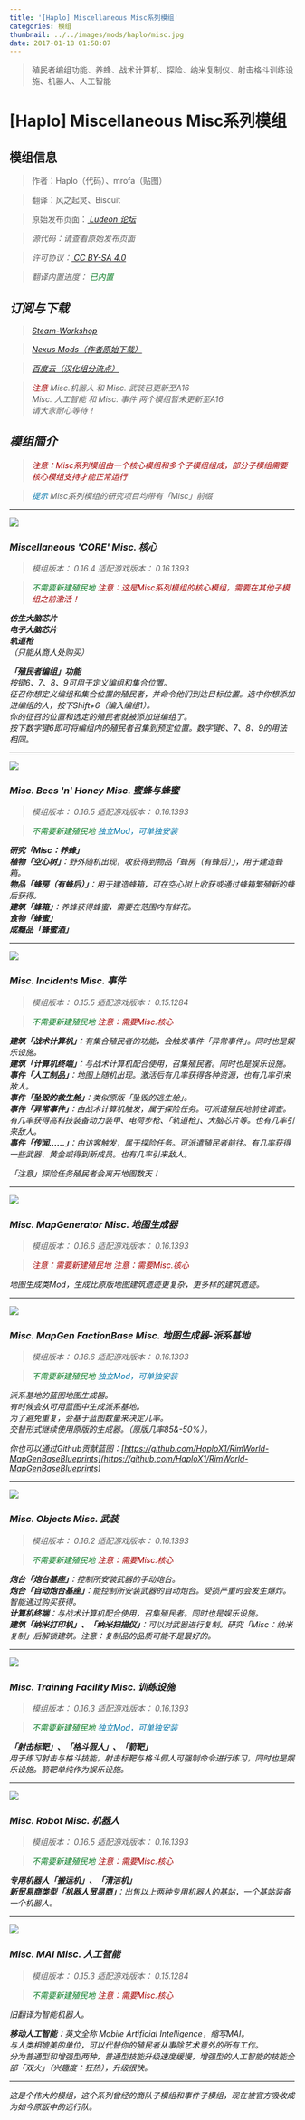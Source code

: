 ```yaml
---
title: '[Haplo] Miscellaneous Misc系列模组'
categories: 模组
thumbnail: ../../images/mods/haplo/misc.jpg
date: 2017-01-18 01:58:07
---
```


> 殖民者编组功能、养蜂、战术计算机、探险、纳米复制仪、射击格斗训练设施、机器人、人工智能

<!--more-->

# [Haplo] Miscellaneous Misc系列模组

## 模组信息

> 作者：Haplo（代码）、mrofa（贴图）

> 翻译：风之起灵、Biscuit

> 原始发布页面：<a href="https://ludeon.com/forums/index.php?topic=3612.0"><i class="fa fa-link" aria-hidden="true" /> Ludeon 论坛</a>

> 源代码：请查看原始发布页面

> 许可协议：<a href="https://creativecommons.org/licenses/by-sa/4.0/" ><i class="fa fa-balance-scale" aria-hidden="true" /> CC BY-SA 4.0</a>

> 翻译内置进度：<i class="fa fa-check-circle" aria-hidden="true" title="翻译已内置于原作者的模组，可直接从Steam创意工坊订阅" style="color:#097c25"> 已内置</i>

## 订阅与下载

> <a href="http://steamcommunity.com/id/Haplo_X1/myworkshopfiles/?appid=294100&p=1&numperpage=30"><i class="fa fa-steam-square" aria-hidden="true" /> Steam-Workshop</a>

> <a href="http://www.nexusmods.com/rimworld/mods/36/?"><i class="fa fa-cloud-download" aria-hidden="true" /> Nexus Mods（作者原始下载）</a>

> <a href="http://pan.baidu.com/s/1i4LE6gt"><i class="fa fa-paw" aria-hidden="true" /> 百度云（汉化组分流点）</a>

> <i class="fa fa-exclamation-triangle" aria-hidden="true" style="color:#a40000"> 注意</i>
Misc.机器人 和 Misc. 武装已更新至A16  
Misc. 人工智能 和 Misc. 事件 两个模组暂未更新至A16  
请大家耐心等待！

## 模组简介

> <i class="fa fa-exclamation-triangle" aria-hidden="true" style="color:#a40000"> 注意：Misc系列模组由一个核心模组和多个子模组组成，部分子模组需要核心模组支持才能正常运行</i>

> <i class="fa fa-lightbulb-o" aria-hidden="true" style="color:#0075a9"> 提示</i>
Misc系列模组的研究项目均带有「Misc」前缀

---

![](../../images/mods/haplo/misc_core.jpg)
### Miscellaneous 'CORE' Misc. 核心

> 模组版本：<i class="fa fa-puzzle-piece" aria-hidden="true"> 0.16.4</i>
> 适配游戏版本：<i class="fa fa-tag" aria-hidden="true"> 0.16.1393</i>

> <i class="fa fa-check-circle" aria-hidden="true" style="color:#097c25"> 不需要新建殖民地</i>
> <i class="fa fa-exclamation-triangle" aria-hidden="true" style="color:#a40000"> 注意：这是Misc系列模组的核心模组，需要在其他子模组之前激活！</i>

**仿生大脑芯片**  
**电子大脑芯片**  
**轨道枪**  
（只能从商人处购买）  

**「殖民者编组」功能**  
按键6、7、8、9可用于定义编组和集合位置。  
征召你想定义编组和集合位置的殖民者，并命令他们到达目标位置。选中你想添加进编组的人，按下Shift+6（编入编组1）。  
你的征召的位置和选定的殖民者就被添加进编组了。  
按下数字键6即可将编组内的殖民者召集到预定位置。数字键6、7、8、9的用法相同。  

---

![](../../images/mods/haplo/misc_bees_n_honey.jpg)
### Misc. Bees 'n' Honey Misc. 蜜蜂与蜂蜜

> 模组版本：<i class="fa fa-puzzle-piece" aria-hidden="true"> 0.16.5</i>
> 适配游戏版本：<i class="fa fa-tag" aria-hidden="true"> 0.16.1393</i>

> <i class="fa fa-check-circle" aria-hidden="true" style="color:#097c25"> 不需要新建殖民地</i>
> <i class="fa fa-lightbulb-o" aria-hidden="true" style="color:#0075a9"> 独立Mod，可单独安装</i>

**研究「Misc：养蜂」**  
**植物「空心树」**：野外随机出现，收获得到物品「蜂房（有蜂后）」，用于建造蜂箱。  
**物品「蜂房（有蜂后）」**：用于建造蜂箱，可在空心树上收获或通过蜂箱繁殖新的蜂后获得。  
**建筑「蜂箱」**：养蜂获得蜂蜜，需要在范围内有鲜花。  
**食物「蜂蜜」**  
**成瘾品「蜂蜜酒」**  

---

![](../../images/mods/haplo/misc_incidents.jpg)
### Misc. Incidents Misc. 事件

> 模组版本：<i class="fa fa-puzzle-piece" aria-hidden="true"> 0.15.5</i>
> 适配游戏版本：<i class="fa fa-tag" aria-hidden="true"> 0.15.1284</i>

> <i class="fa fa-check-circle" aria-hidden="true" style="color:#097c25"> 不需要新建殖民地</i>
> <i class="fa fa-exclamation-triangle" aria-hidden="true" style="color:#a40000"> 注意：需要Misc.核心</i>

**建筑「战术计算机」**：有集合殖民者的功能，会触发事件「异常事件」。同时也是娱乐设施。  
**建筑「计算机终端」**：与战术计算机配合使用，召集殖民者。同时也是娱乐设施。  
**事件「人工制品」**：地图上随机出现。激活后有几率获得各种资源，也有几率引来敌人。  
**事件「坠毁的救生舱」**：类似原版「坠毁的逃生舱」。  
**事件「异常事件」**：由战术计算机触发，属于探险任务。可派遣殖民地前往调查。有几率获得高科技装备动力装甲、电荷步枪、「轨道枪」、大脑芯片等。也有几率引来敌人。  
**事件「传闻……」**：由访客触发，属于探险任务。可派遣殖民者前往。有几率获得一些武器、黄金或得到新成员。也有几率引来敌人。  

「注意」探险任务殖民者会离开地图数天！ 

---

![](../../images/mods/haplo/misc_mapgenerator.jpg)
### Misc. MapGenerator Misc. 地图生成器

> 模组版本：<i class="fa fa-puzzle-piece" aria-hidden="true"> 0.16.6</i>
> 适配游戏版本：<i class="fa fa-tag" aria-hidden="true"> 0.16.1393</i>

> <i class="fa fa-exclamation-triangle" aria-hidden="true" style="color:#a40000"> 注意：需要新建殖民地</i>
> <i class="fa fa-exclamation-triangle" aria-hidden="true" style="color:#a40000"> 注意：需要Misc.核心</i>

地图生成类Mod，生成比原版地图建筑遗迹更复杂，更多样的建筑遗迹。

---

![](../../images/mods/haplo/misc_mapgenerator_factionbase.png)
### Misc. MapGen FactionBase Misc. 地图生成器-派系基地

> 模组版本：<i class="fa fa-puzzle-piece" aria-hidden="true"> 0.16.6</i>
> 适配游戏版本：<i class="fa fa-tag" aria-hidden="true"> 0.16.1393</i>

> <i class="fa fa-check-circle" aria-hidden="true" style="color:#097c25"> 不需要新建殖民地</i>
> <i class="fa fa-lightbulb-o" aria-hidden="true" style="color:#0075a9"> 独立Mod，可单独安装</i>

派系基地的蓝图地图生成器。  
有时候会从可用蓝图中生成派系基地。  
为了避免重复，会基于蓝图数量来决定几率。  
交替形式继续使用原版的生成器。（原版几率85&-50%）。

你也可以通过Github贡献蓝图：[https://github.com/HaploX1/RimWorld-MapGenBaseBlueprints](https://github.com/HaploX1/RimWorld-MapGenBaseBlueprints)

---

![](../../images/mods/haplo/misc_objects.jpg)
### Misc. Objects Misc. 武装

> 模组版本：<i class="fa fa-puzzle-piece" aria-hidden="true"> 0.16.2</i>
> 适配游戏版本：<i class="fa fa-tag" aria-hidden="true"> 0.16.1393</i>

> <i class="fa fa-check-circle" aria-hidden="true" style="color:#097c25"> 不需要新建殖民地</i>
> <i class="fa fa-exclamation-triangle" aria-hidden="true" style="color:#a40000"> 注意：需要Misc.核心</i>

**炮台「炮台基座」**：控制所安装武器的手动炮台。  
**炮台「自动炮台基座」**：能控制所安装武器的自动炮台。受损严重时会发生爆炸。智能通过购买获得。  
**计算机终端**：与战术计算机配合使用，召集殖民者。同时也是娱乐设施。  
**建筑「纳米打印机」、「纳米扫描仪」**：可以对武器进行复制。研究「Misc：纳米复制」后解锁建筑。注意：复制品的品质可能不是最好的。

---

![](../../images/mods/haplo/misc_training.jpg)
### Misc. Training Facility Misc. 训练设施

> 模组版本：<i class="fa fa-puzzle-piece" aria-hidden="true"> 0.16.3</i>
> 适配游戏版本：<i class="fa fa-tag" aria-hidden="true"> 0.16.1393</i>

> <i class="fa fa-check-circle" aria-hidden="true" style="color:#097c25"> 不需要新建殖民地</i>
> <i class="fa fa-lightbulb-o" aria-hidden="true" style="color:#0075a9"> 独立Mod，可单独安装</i>

**「射击标靶」、「格斗假人」、「箭靶」**  
用于练习射击与格斗技能，射击标靶与格斗假人可强制命令进行练习，同时也是娱乐设施。箭靶单纯作为娱乐设施。

---

![](../../images/mods/haplo/misc_robot.jpg)
### Misc. Robot Misc. 机器人

> 模组版本：<i class="fa fa-puzzle-piece" aria-hidden="true"> 0.16.5</i>
> 适配游戏版本：<i class="fa fa-tag" aria-hidden="true"> 0.16.1393</i>

> <i class="fa fa-check-circle" aria-hidden="true" style="color:#097c25"> 不需要新建殖民地</i>
> <i class="fa fa-exclamation-triangle" aria-hidden="true" style="color:#a40000"> 注意：需要Misc.核心</i>

**专用机器人「搬运机」、「清洁机」**  
**新贸易商类型「机器人贸易商」**：出售以上两种专用机器人的基站，一个基站装备一个机器人。

---

![](../../images/mods/haplo/misc_mai.jpg)
### Misc. MAI Misc. 人工智能

> 模组版本：<i class="fa fa-puzzle-piece" aria-hidden="true"> 0.15.3</i>
> 适配游戏版本：<i class="fa fa-tag" aria-hidden="true"> 0.15.1284</i>

> <i class="fa fa-check-circle" aria-hidden="true" style="color:#097c25"> 不需要新建殖民地</i>
> <i class="fa fa-exclamation-triangle" aria-hidden="true" style="color:#a40000"> 注意：需要Misc.核心</i>

旧翻译为智能机器人。  

**移动人工智能**：英文全称 Mobile Artificial Intelligence，缩写MAI。  
与人类相媲美的单位，可以代替你的殖民者从事除艺术意外的所有工作。  
分为普通型和增强型两种，普通型技能升级速度缓慢，增强型的人工智能的技能全部「双火」（兴趣度：狂热），升级很快。 

---

这是个伟大的模组，这个系列曾经的商队子模组和事件子模组，现在被官方吸收成为如今原版中的远行队。